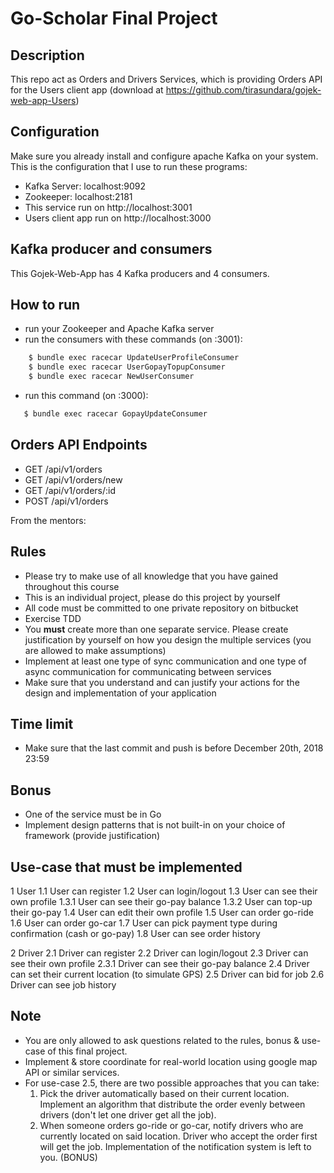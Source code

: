 # Go-Scholar Final Project

## Description
This repo act as Orders and Drivers Services, which is providing Orders API for the Users client app (download at https://github.com/tirasundara/gojek-web-app-Users)

## Configuration
Make sure you already install and configure apache Kafka on your system. This is the configuration that I use to run these programs:
- Kafka Server: localhost:9092
- Zookeeper: localhost:2181
- This service run on http://localhost:3001
- Users client app run on http://localhost:3000

## Kafka producer and consumers
This Gojek-Web-App has 4 Kafka producers and 4 consumers.

## How to run
- run your Zookeeper and Apache Kafka server
- run the consumers with these commands (on :3001):
```bash
    $ bundle exec racecar UpdateUserProfileConsumer
    $ bundle exec racecar UserGopayTopupConsumer
    $ bundle exec racecar NewUserConsumer
```
- run this command (on :3000):
```bash
   $ bundle exec racecar GopayUpdateConsumer
```

## Orders API Endpoints
- GET /api/v1/orders
- GET /api/v1/orders/new
- GET /api/v1/orders/:id
- POST /api/v1/orders


From the mentors:
## Rules

- Please try to make use of all knowledge that you have gained throughout this course
- This is an individual project, please do this project by yourself
- All code must be committed to one private repository on bitbucket
- Exercise TDD
- You **must** create more than one separate service. Please create justification by yourself on how you design the multiple services (you are allowed to make assumptions)
- Implement at least one type of sync communication and one type of async communication for communicating between services
- Make sure that you understand and can justify your actions for the design and implementation of your application

## Time limit

- Make sure that the last commit and push is before December 20th, 2018 23:59

## Bonus

- One of the service must be in Go
- Implement design patterns that is not built-in on your choice of framework (provide justification)

## Use-case that must be implemented

1 User
  1.1 User can register
  1.2 User can login/logout
  1.3 User can see their own profile
    1.3.1 User can see their go-pay balance
    1.3.2 User can top-up their go-pay
  1.4 User can edit their own profile
  1.5 User can order go-ride
  1.6 User can order go-car
  1.7 User can pick payment type during confirmation (cash or go-pay)
  1.8 User can see order history

2 Driver
  2.1 Driver can register
  2.2 Driver can login/logout
  2.3 Driver can see their own profile
    2.3.1 Driver can see their go-pay balance
  2.4 Driver can set their current location (to simulate GPS)
  2.5 Driver can bid for job
  2.6 Driver can see job history

## Note

- You are only allowed to ask questions related to the rules, bonus & use-case of this final project.
- Implement & store coordinate for real-world location using google map API or similar services.
- For use-case 2.5, there are two possible approaches that you can take:
  1. Pick the driver automatically based on their current location. Implement an algorithm that distribute the order evenly between drivers (don't let one driver get all the job).
  2. When someone orders go-ride or go-car, notify drivers who are currently located on said location. Driver who accept the order first will get the job. Implementation of the notification system is left to you. (BONUS)
